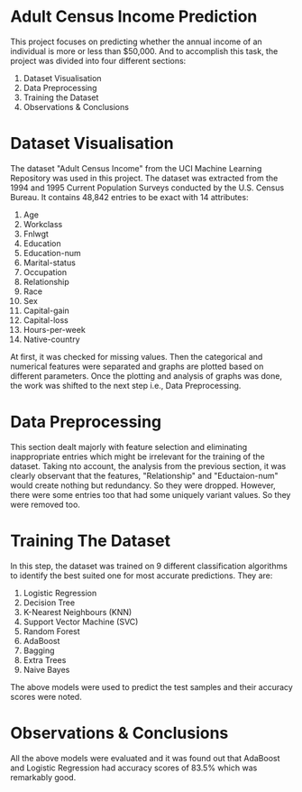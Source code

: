 # Adult Census Income Prediction
This project focuses on predicting whether the annual income of an individual is more or less than $50,000. And to accomplish this task, the project was divided into four different sections:
1. Dataset Visualisation
2. Data Preprocessing
3. Training the Dataset
4. Observations & Conclusions

# Dataset Visualisation
The dataset "Adult Census Income" from the UCI Machine Learning Repository was used in this project. The dataset was extracted from the 1994 and 1995 Current Population Surveys conducted by the U.S. Census Bureau. It contains 48,842 entries to be exact with 14 attributes:
 1. Age
 2. Workclass  
 3. Fnlwgt 
 4. Education
 5. Education-num
 6. Marital-status
 7. Occupation
 8. Relationship
 9. Race
10. Sex
11. Capital-gain 
12. Capital-loss
13. Hours-per-week
14. Native-country

At first, it was checked for missing values. Then the categorical and numerical features were separated and graphs are plotted based on different parameters. Once the plotting and analysis of graphs was done, the work was shifted to the next step i.e., Data Preprocessing.

# Data Preprocessing
This section dealt majorly with feature selection and eliminating inappropriate entries which might be irrelevant for the training of the dataset. Taking nto account, the analysis from the previous section, it was clearly observant that the features, "Relationship" and "Eductaion-num" would create nothing but redundancy. So they were dropped. However, there were some entries too that had some uniquely variant values. So they were removed too.

# Training The Dataset
In this step, the dataset was trained on 9 different classification algorithms to identify the best suited one for most accurate predictions. They are:
1. Logistic Regression
2. Decision Tree
3. K-Nearest Neighbours (KNN)
4. Support Vector Machine (SVC)
5. Random Forest
6. AdaBoost
7. Bagging
8. Extra Trees
9. Naive Bayes

The above models were used to predict the test samples and their accuracy scores were noted.

# Observations & Conclusions
All the above models were evaluated and it was found out that AdaBoost and Logistic Regression had accuracy scores of 83.5% which was remarkably good.

